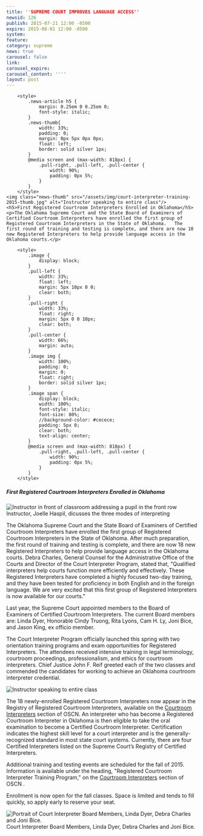 ```yaml
---
title: ''SUPREME COURT IMPROVES LANGUAGE ACCESS''
newsid: 126
publish: 2015-07-21 12:00 -0500
expire: 2015-08-01 12:00 -0500
system: 
feature: 
category: supreme
news: true
carousel: false
link: 
carousel_expire: 
carousel_content: ''''
layout: post
---
```

		<style>
			.news-article h5 {
				margin: 0.25em 0 0.25em 0;
				font-style: italic;
			}
			.news-thumb{
				width: 33%;
				padding: 0;
				margin: 0px 5px 0px 0px;
				float: left;
				border: solid silver 1px;
			}
			@media screen and (max-width: 818px) {
				.pull-right, .pull-left, .pull-center {
					width: 90%;
					padding: 0px 5%;
				}
			}
		</style>
	<img class="news-thumb" src="/assets/img/court-interpreter-training-2015-thumb.jpg" alt="Instructor speaking to entire class"/>		
	<h5>First Registered Courtroom Interpreters Enrolled in Oklahoma</h5>
	<p>The Oklahoma Supreme Court and the State Board of Examiners of Certified Courtroom Interpreters have enrolled the first group of Registered Courtroom Interpreters in the State of Oklahoma.   The first round of training and testing is complete, and there are now 18 new Registered Interpreters to help provide language access in the Oklahoma courts.</p>

 <!--more-->
		<style>
			.image {
				display: block;
			}
			.pull-left {
				width: 33%;			
				float: left;
				margin: 5px 10px 0 0;
				clear: both;
			}
			.pull-right {
				width: 33%;			
				float: right;
				margin: 5px 0 0 10px;
				clear: both;
			}
			.pull-center {
				width: 66%;			
				margin: auto;
			}
			.image img {
				width: 100%;
				padding: 0;
				margin: 0;
				float: right;
				border: solid silver 1px;
			}
			.image span {
				display: block;
				width: 100%;
				font-style: italic;
				font-size: 80%;
				//background-color: #cecece;
				padding: 5px 0;
				clear: both;
				text-align: center;
			}
			@media screen and (max-width: 818px) {
				.pull-right, .pull-left, .pull-center {
					width: 90%;
					padding: 0px 5%;
				}
			}			
		</style>
<div>
<h5>First Registered Courtroom Interpreters Enrolled in Oklahoma</h5>
	<div class="image pull-left">
		<img src="/assets/img/court-interpreter-training-2015A.jpg" alt="Instructor in front of classroom addressing a pupil in the front row"/>
		<span>Instructor, Joelle Haspil, dicusses the three modes of interpreting</span>
	</div>					
	<p>The Oklahoma Supreme Court and the State Board of Examiners of Certified Courtroom Interpreters have enrolled the first group of Registered Courtroom Interpreters in the State of Oklahoma. After much preparation, the first round of training and testing is complete, and there are now 18 new Registered Interpreters to help provide language access in the Oklahoma courts. Debra Charles, General Counsel for the Administrative Office of the Courts and Director of the Court Interpreter Program, stated that, "Qualified interpreters help courts function more efficiently and effectively. These Registered Interpreters have completed a highly focused two-day training, and they have been tested for proficiency in both English and in the foreign language. We are very excited that this first group of Registered Interpreters is now available for our courts." </p>
	<p>Last year, the Supreme Court appointed members to the Board of Examiners of Certified Courtroom Interpreters. The current Board members are: Linda Dyer, Honorable Cindy Truong, Rita Lyons, Cam H. Ly, Joni Bice, and Jason King, ex officio member.</p>			
	<p>The Court Interpreter Program officially launched this spring with two orientation training programs and exam opportunities for Registered Interpreters. The attendees received intensive training in legal terminology, courtroom proceedings, professionalism, and ethics for courtroom interpreters. Chief Justice John F. Reif greeted each of the two classes and commended the candidates for working to achieve an Oklahoma courtroom interpreter credential.</p>
	<div class="image pull-left">
		<img src="/assets/img/court-interpreter-training-2015C.jpg" alt="Instructor speaking to entire class"/>
	</div>					
	<p>The 18 newly-enrolled Registered Courtroom Interpreters now appear in the Registry of Registered Courtroom Interpreters, available on the <a href="http://www.oscn.net/static/forms/aoc_forms/interpreter.asp" target="_blank">Courtroom Interpreters</a> section of OSCN. An interpreter who has become a Registered Courtroom Interpreter in Oklahoma is then eligible to take the oral examination to become a Certified Courtroom Interpreter. Certification indicates the highest skill level for a court interpreter and is the generally-recognized standard in most state court systems. Currently, there are four Certified Interpreters listed on the Supreme Court’s Registry of Certified Interpreters.</p>
	<p>Additional training and testing events are scheduled for the fall of 2015. Information is available under the heading, "Registered Courtroom Interpreter Training Program," on the <a href="http://www.oscn.net/static/forms/aoc_forms/interpreter.asp" target="_blank">Courtroom Interpreters</a> section of OSCN .</p>
	<p>Enrollment is now open for the fall classes. Space is limited and tends to fill quickly, so apply early to reserve your seat.</p>
	<div class="image pull-center">
		<img src="/assets/img/court-interpreter-training-2015B.jpg" alt="Portrait of Court Interpreter Board Members, Linda Dyer, Debra Charles and Joni Bice."/>
		<span>Court Interpreter Board Members, Linda Dyer, Debra Charles and Joni Bice.</span>
	</div>								
</div>